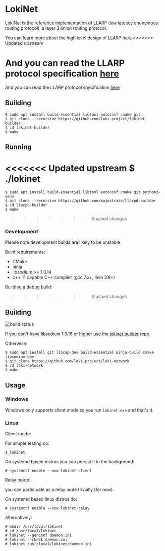 # LokiNet

LokiNet is the reference implementation of LLARP (low latency anonymous routing protocol), a layer 3 onion routing protocol.

You can learn more about the high level design of LLARP [here](doc/high-level.txt)
<<<<<<< Updated upstream

And you can read the LLARP protocol specification [here](doc/proto_v0.txt)
=======
And you can read the LLARP protocol specification [here](doc/proto_v0.txt)

## Building

    $ sudo apt install build-essential libtool autoconf cmake git
    $ git clone --recursive https://github.com/loki-project/lokinet-builder
    $ cd lokinet-builder
    $ make 

## Running

<<<<<<< Updated upstream
    $ ./lokinet
=======
    $ sudo apt install build-essential libtool autoconf cmake git python3-venv
    $ git clone --recursive https://github.com/majestrate/llarpd-builder
    $ cd llarpd-builder
    $ make
>>>>>>> Stashed changes

### Development

Please note development builds are likely to be unstable

Build requirements:

* CMake
* ninja
* libsodium >= 1.0.14
* c++ 11 capable C++ compiler (gcc 7.x+, llvm 3.8+)


Building a debug build:
>>>>>>> Stashed changes


## Building

![build status](https://gitlab.com/lokiproject/loki-network/badges/master/pipeline.svg "build status")


If you don't have libsodium 1.0.16 or higher use the [lokinet builder](https://github.com/loki-project/lokinet-builder) repo.

Otherwise:

    $ sudo apt install git libcap-dev build-essential ninja-build cmake libsodium-dev
    $ git clone https://github.com/loki-project/loki-network
    $ cd loki-network
    $ make

## Usage

### Windows

Windows only supports client mode so you run `lokinet.exe` and that's it.

### Linux

Client mode:

For simple testing do:

    $ lokinet
   
On systemd based distros you can persist it in the background:

    # systemctl enable --now lokinet-client
   
   
Relay mode:

you can participate as a relay node trivially (for now).

On systemd based linux distros do:

    # systemctl enable --now lokinet-relay

Alternatively:

    # mkdir /usr/local/lokinet
    # cd /usr/local/lokinet
    # lokinet --genconf daemon.ini
    # lokinet --check daemon.ini 
    # lokinet /usr/local/lokinet/daemon.ini
